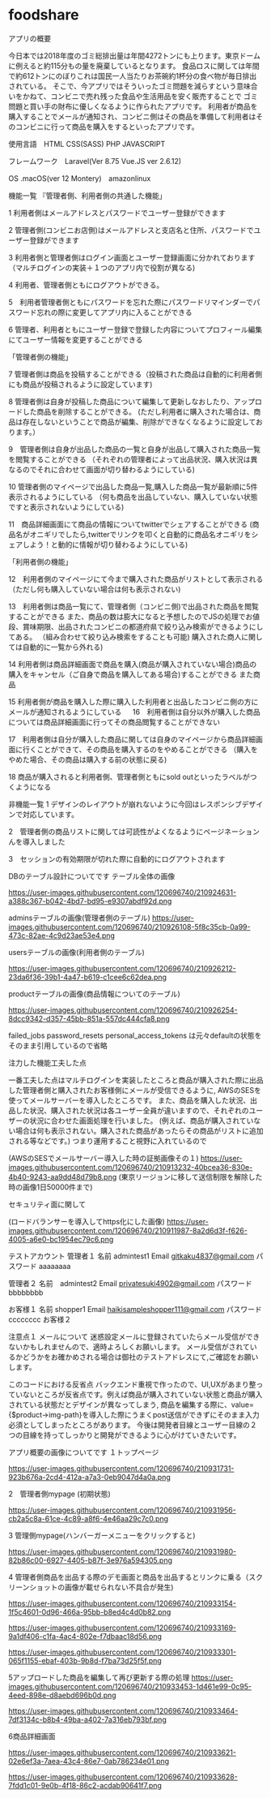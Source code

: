 # foodshare

アプリの概要

今日本では2018年度のゴミ総排出量は年間4272トンにも上ります。東京ドームに例えると約115分もの量を廃棄しているとなります。
食品ロスに関しては年間で約612トンにのぼりこれは国民一人当たりお茶碗約1杯分の食べ物が毎日排出されている。
そこで、今アプリではそういったゴミ問題を減らすという意味合いをかねて、コンビニで売れ残った食品や生活用品を安く販売することで
ゴミ問題と買い手の財布に優しくなるように作られたアプリです。
利用者が商品を購入することでメールが通知され、コンビニ側はその商品を準備して利用者はそのコンビニに行って商品を購入をするといったアプリです。

使用言語　HTML CSS(SASS) PHP JAVASCRIPT 

フレームワーク　Laravel(Ver 8.75 Vue.JS ver 2.6.12)

OS .macOS(ver 12 Montery)　amazonlinux

機能一覧
『管理者側、利用者側の共通した機能」

1 利用者側はメールアドレスとパスワードでユーザー登録ができます

2 管理者側(コンビニお店側)はメールアドレスと支店名と住所、パスワードでユーザー登録ができます

3 利用者側と管理者側はログイン画面とユーザー登録画面に分かれております（マルチログインの実装＋１つのアプリ内で役割が異なる)

4 利用者、管理者側ともにログアウトができる。

5　利用者管理者側ともにパスワードを忘れた際にパスワードリマインダーでパスワード忘れの際に変更してアプリ内に入ることができる

6 管理者、利用者ともにユーザー登録で登録した内容についてプロフィール編集にてユーザー情報を変更することができる

「管理者側の機能」

7 管理者側は商品を投稿することができる（投稿された商品は自動的に利用者側にも商品が投稿されるように設定しています)

8 管理者側は自身が投稿した商品について編集して更新しなおしたり、アップロードした商品を削除することができる。
(ただし利用者に購入された場合は、商品は存在しないということで商品が編集、削除ができなくなるように設定しております。）

9　管理者側は自身が出品した商品の一覧と自身が出品して購入された商品一覧を閲覧することができる
（それぞれの管理者によって出品状況、購入状況は異なるのでそれに合わせて画面が切り替わるようにしている)

10 管理者側のマイページで出品した商品一覧,購入した商品一覧が最新順に5件表示されるようにしている
（何も商品を出品していない、購入していない状態ですと表示されないようにしている)

11　商品詳細画面にて商品の情報についてtwitterでシェアすることができる
(商品名がオニギリでしたら,twitterでリンクを叩くと自動的に商品名オニギリをシェアしよう！と動的に情報が切り替わるようにしている)

「利用者側の機能」

12　利用者側のマイページにて今まで購入された商品がリストとして表示される（ただし何も購入していない場合は何も表示されない)

13　利用者側は商品一覧にて、管理者側（コンビニ側)で出品された商品を閲覧することができる
また、商品の数は膨大になると予想したのでJSの処理でお値段、賞味期限、出品されたコンビニの都道府県で絞り込み検索ができるようにしてある。
（組み合わせて絞り込み検索をすることも可能) 購入された商人に関しては自動的に一覧から外れる)

14 利用者側は商品詳細画面で商品を購入(商品が購入されていない場合)商品の購入をキャンセル（ご自身で商品を購入してある場合)することができる
また商品

15 利用者側が商品を購入した際に購入した利用者と出品したコンビニ側の方にメールが通知されるようにしている
　
16　利用者側は自分以外が購入した商品については商品詳細画面に行ってその商品閲覧することができない

17　利用者側は自分が購入した商品に関しては自身のマイページから商品詳細画面に行くことができて、その商品を購入するのをやめることができる
（購入をやめた場合、その商品は購入する前の状態に戻る)

18 商品が購入されると利用者側、管理者側ともにsold outといったラベルがつくようになる

非機能一覧
1 デザインのレイアウトが崩れないように今回はレスポンシブデザインで対応しています。

2　管理者側の商品リストに関しては可読性がよくなるようにページネーションんを導入しました

3　セッションの有効期限が切れた際に自動的にログアウトされます


DBのテーブル設計についてです
テーブル全体の画像

https://user-images.githubusercontent.com/120696740/210924631-a388c367-b042-4bd7-bd95-e9307abdf92d.png

adminsテーブルの画像(管理者側のテーブル)
https://user-images.githubusercontent.com/120696740/210926108-5f8c35cb-0a99-473c-82ae-4c9d23ae53e4.png

usersテーブルの画像(利用者側のテーブル)

https://user-images.githubusercontent.com/120696740/210926212-23da6f36-39b1-4a47-b619-c1cee6c62dea.png

productテーブルの画像(商品情報についてのテーブル)

https://user-images.githubusercontent.com/120696740/210926254-8dcc9342-d357-45bb-851a-557dc444cfa8.png

failed_jobs password_resets personal_access_tokens は元々defaultの状態をそのまま引用しているので省略

注力した機能工夫した点

 一番工夫した点はマルチログインを実装したところと商品が購入された際に出品した管理者側と購入されたお客様側にメールが受信できるように,
AWSのSESを使ってメールサーバーを導入したところです。
また、商品を購入した状況、出品した状況、購入された状況は各ユーザー全員が違いますので、それぞれのユーザーの状況に合わせた画面処理を行いました。
(例えば、商品が購入されていない場合は何も表示されない。購入された商品があったらその商品がリストに追加される等などです。)
つまり運用すること視野に入れているので

(AWSのSESでメールサーバー導入した時の証拠画像その１)
https://user-images.githubusercontent.com/120696740/210913232-40bcea36-830e-4b40-9243-aa9dd48d79b8.png
(東京リージョンに移して送信制限を解除した時の画像1日50000件まで)


セキュリティ面に関して

(ロードバランサーを導入してhttps化にした画像)
https://user-images.githubusercontent.com/120696740/210911987-8a2d6d3f-f626-4005-a6e0-bc1954ec79c6.png

テストアカウント
管理者１
名前 admintest1
Email gitkaku4837@gmail.com
パスワード aaaaaaaa

管理者２
名前　admintest2
Email  privatesuki4902@gmail.com
パスワード bbbbbbbb

お客様１
名前 shopper1
Email haikisampleshopper111@gmail.com
パスワード　cccccccc
お客様２


注意点１
メールについて
迷惑設定メールに登録されていたらメール受信ができないかもしれませんので、適時よろしくお願いします。
メール受信がされているかどうかをお確かめされる場合は御社のテストアドレスにて,ご確認をお願いします。


このコードにおける反省点
バックエンド重視で作ったので、UI,UXがあまり整っていないところが反省点です。例えば商品が購入されていない状態と商品が購入されている状態だとデザインが異なってしまう,
商品を編集する際に、value={$product->img-path}を導入した際にうまくpost送信ができずにそのまま入力必須としてしまったところがあります。
今後は開発者目線とユーザー目線の２つの目線を持ってしっかりと開発ができるように心がけていきたいです。

アプリ概要の画像についてです
１トップページ

https://user-images.githubusercontent.com/120696740/210931731-923b676a-2cd4-412a-a7a3-0eb9047d4a0a.png

2　管理者側mypage (初期状態)

https://user-images.githubusercontent.com/120696740/210931956-cb2a5c8a-61ce-4c89-a8f6-4e46aa29c7c0.png

3 管理側mypage(ハンバーガーメニューをクリックすると)

https://user-images.githubusercontent.com/120696740/210931980-82b86c00-6927-4405-b87f-3e976a594305.png

4 管理者側商品を出品する際のデモ画面と商品を出品するとリンクに乗る（スクリーンショットの画像が載せられない不具合が発生)

https://user-images.githubusercontent.com/120696740/210933154-1f5c4601-0d96-466a-95bb-b8ed4c4d0b82.png

https://user-images.githubusercontent.com/120696740/210933169-9a1df406-c1fa-4ac4-802e-f7dbaac18d56.png

https://user-images.githubusercontent.com/120696740/210933301-065f1155-ebaf-403b-9b8d-f7ba73d25f5f.png

5アップロードした商品を編集して再び更新する際の処理
https://user-images.githubusercontent.com/120696740/210933453-1d461e99-0c95-4eed-898e-d8aebd696b0d.png

https://user-images.githubusercontent.com/120696740/210933464-7df3134c-b8b4-49ba-a402-7a316eb793bf.png

6商品詳細画面

https://user-images.githubusercontent.com/120696740/210933621-02e6ef3a-7aea-43c4-86e7-0ab786234e01.png

https://user-images.githubusercontent.com/120696740/210933628-7fdd1c01-9e0b-4f18-86c2-acdab90641f7.png




